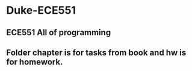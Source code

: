 # Duke-ECE551
## ECE551 All of programming
## Folder chapter is for tasks from book and hw is for homework.
